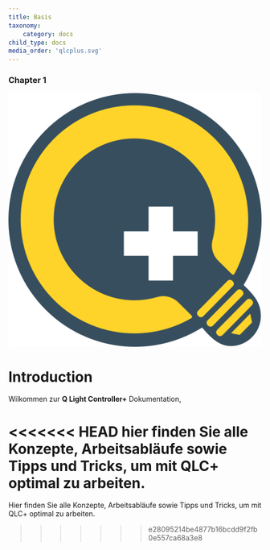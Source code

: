```yaml
---
title: Basis
taxonomy:
    category: docs
child_type: docs
media_order: 'qlcplus.svg'
---
```


### Chapter 1

![qlcplus](qlcplus.svg "qlcplus")

# Introduction

Wilkommen zur **Q Light Controller+** Dokumentation,

<<<<<<< HEAD
hier finden Sie alle Konzepte, Arbeitsabläufe sowie Tipps und Tricks, um mit QLC+ optimal zu arbeiten.
=======
Hier finden Sie alle Konzepte, Arbeitsabläufe sowie Tipps und Tricks, um mit QLC+ optimal zu arbeiten.
>>>>>>> e28095214be4877b16bcdd9f2fb0e557ca68a3e8
